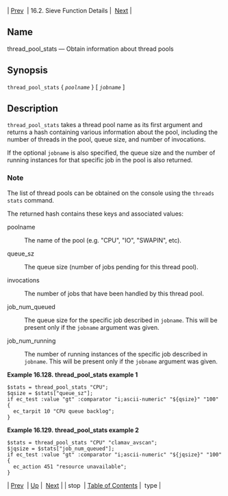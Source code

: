 | [Prev](sieve.ref.stop)  | 16.2. Sieve Function Details |  [Next](sieve.ref.type) |

<a name="sieve.ref.thread_pool_stats"></a>
## Name

thread_pool_stats — Obtain information about thread pools

## Synopsis

`thread_pool_stats` { *`poolname`* } [ *`jobname`* ]

<a name="idp31300496"></a>
## Description

`thread_pool_stats` takes a thread pool name as its first argument and returns a hash containing various information about the pool, including the number of threads in the pool, queue size, and number of invocations.

If the optional `jobname` is also specified, the queue size and the number of running instances for that specific job in the pool is also returned.

### Note

The list of thread pools can be obtained on the console using the `threads stats` command.

The returned hash contains these keys and associated values:

<dl className="variablelist">

<dt>poolname</dt>

<dd>

The name of the pool (e.g. "CPU", "IO", "SWAPIN", etc).

</dd>

<dt>queue_sz</dt>

<dd>

The queue size (number of jobs pending for this thread pool).

</dd>

<dt>invocations</dt>

<dd>

The number of jobs that have been handled by this thread pool.

</dd>

<dt>job_num_queued</dt>

<dd>

The queue size for the specific job described in `jobname`. This will be present only if the `jobname` argument was given.

</dd>

<dt>job_num_running</dt>

<dd>

The number of running instances of the specific job described in `jobname`. This will be present only if the `jobname` argument was given.

</dd>

</dl>

<a name="example.thread_pool_stats"></a>

**Example 16.128. thread_pool_stats example 1**

```
$stats = thread_pool_stats "CPU";
$qsize = $stats["queue_sz"];
if ec_test :value "gt" :comparator "i;ascii-numeric" "${qsize}" "100" {
  ec_tarpit 10 "CPU queue backlog";
}
```

<a name="example.thread_pool_stats.second"></a>

**Example 16.129. thread_pool_stats example 2**

```
$stats = thread_pool_stats "CPU" "clamav_avscan";
$jqsize = $stats["job_num_queued"];
if ec_test :value "gt" :comparator "i;ascii-numeric" "${jqsize}" "100" {
  ec_action 451 "resource unavailable";
}
```

| [Prev](sieve.ref.stop)  | [Up](sieve.ref.files) |  [Next](sieve.ref.type) |
| stop  | [Table of Contents](index) |  type |
